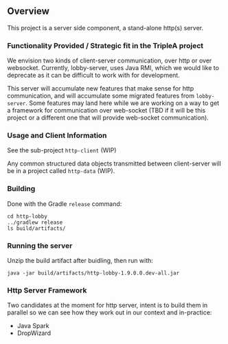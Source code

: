 ## Overview

This project is a server side component, a stand-alone http(s) server.

### Functionality Provided / Strategic fit in the TripleA project

We envision two kinds of client-server communication, over http or over websocket.
Currently, lobby-server, uses Java RMI, which we would like to deprecate as it 
can be difficult to work with for development.

This server will accumulate new features that make sense for http communication,
and will accumulate some migrated features from `lobby-server`. Some features may
land here while we are working on a way to get a framework for communication
over web-socket (TBD if it will be this project or a different one 
that will provide web-socket communication).


### Usage and Client Information

See the sub-project `http-client` (WIP)

Any common structured data objects transmitted between client-server 
will be in a project called `http-data` (WIP).

### Building

Done with the Gradle `release` command:
```
cd http-lobby
../gradlew release
ls build/artifacts/
```

### Running the server

Unzip the build artifact after buidling, then run with:
```
java -jar build/artifacts/http-lobby-1.9.0.0.dev-all.jar
```

### Http Server Framework

Two candidates at the moment for http server, intent is to build them in parallel
so we can see how they work out in our context and in-practice:

* Java Spark
* DropWizard
